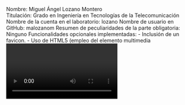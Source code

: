 Nombre: Miguel Ángel Lozano Montero<br>
Titulación: Grado en Ingeniería en Tecnologías de la Telecomunicación
Nombre de la cuenta en el laboratorio: lozano
Nombre de usuario en GitHub: malozanom
Resumen de peculiaridades de la parte obligatoria: Ninguno
Funcionalidades opcionales implementadas:
    - Inclusión de un favicon.
    - Uso de HTML5 (empleo del elemento multimedia <video> para incrustar los vídeos
      explicativos en la misma aplicación).
    - Uso de JavaScript (para insertar el mapa con la ubicación de los aparcamientos).
    - Uso de JSON (la información del listado de aparcamientos que utiliza el código
      JavaScript está en un fichero en formato JSON).
    - Generación de un canal RSS para los comentarios puestos en el sitio.
URL del vı́deo demostración de la funcionalidad básica: https://www.youtube.com/watch?v=NJx42ZlBU0E
URL del vı́deo demostración de la funcionalidad optativa: https://www.youtube.com/watch?v=V7Juqn9R9vg
